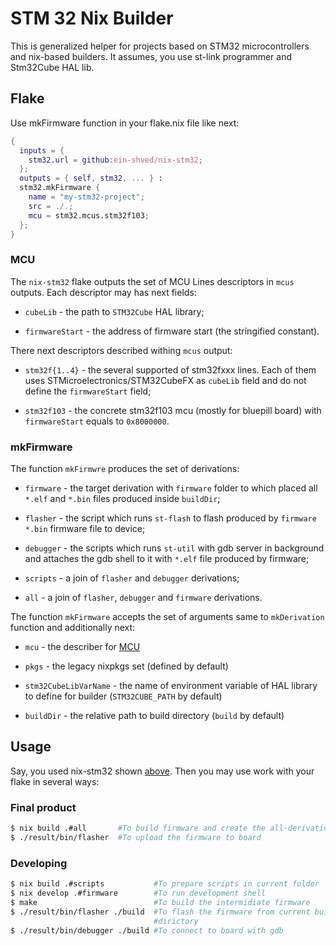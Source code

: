 # STM 32 Nix Builder

This is generalized helper for projects based on STM32 microcontrollers and
nix-based builders. It assumes, you use st-link programmer and Stm32Cube HAL
lib.

## Flake

Use mkFirmware function in your flake.nix file like next:

```nix
{
  inputs = {
    stm32.url = github:ein-shved/nix-stm32;
  };
  outputs = { self, stm32, ... } :
  stm32.mkFirmware {
    name = "my-stm32-project";
    src = ./.;
    mcu = stm32.mcus.stm32f103;
  };
}
```

### MCU

The `nix-stm32` flake outputs the set of MCU Lines descriptors in `mcus`
outputs. Each descriptor may has next fields:

* `cubeLib` - the path to `STM32Cube` HAL library;

* `firmwareStart` - the address of firmware start (the stringified constant).

There next descriptors described withing `mcus` output:

* `stm32f{1..4}` - the several supported of stm32fxxx lines. Each of them uses
  STMicroelectronics/STM32CubeFX as `cubeLib` field and do not define the
  `firmwareStart` field;

* `stm32f103` - the concrete stm32f103 mcu (mostly for bluepill board) with
  `firmwareStart` equals to `0x8000000`.

### mkFirmware

The function `mkFirmwre` produces the set of derivations:

* `firmware` - the target derivation with `firmware` folder to which placed all
 `*.elf` and `*.bin` files produced inside `buildDir`;

* `flasher` - the script which runs `st-flash` to flash produced by `firmware`
`*.bin` firmware file to device;

* `debugger` - the scripts which runs `st-util` with gdb server in background and
attaches the gdb shell to it with `*.elf` file produced by firmware;

* `scripts` - a join of `flasher` and `debugger` derivations;

* `all` - a join of `flasher`, `debugger` and `firmware` derivations.

The function `mkFirmware` accepts the set of arguments same to `mkDerivation`
function and additionally next:

* `mcu` - the describer for [MCU](#MCU)

* `pkgs` - the legacy nixpkgs set (defined by default)

* `stm32CubeLibVarName` - the name of environment variable of HAL library to
  define for builder (`STM32CUBE_PATH` by default)

* `buildDir` - the relative path to build directory (`build` by default)

## Usage

Say, you used nix-stm32 shown [above](#Flake). Then you may use work with your
flake in several ways:

### Final product

```bash
$ nix build .#all       #To build firmware and create the all-derivation
$ ./result/bin/flasher  #To upload the firmware to board
```

### Developing

```bash
$ nix build .#scripts           #To prepare scripts in current folder
$ nix develop .#firmware        #To run development shell
$ make                          #To build the intermidiate firmware
$ ./result/bin/flasher ./build  #To flash the firmware from current build
                                #dirictory
$ ./result/bin/debugger ./build #To connect to board with gdb
```
